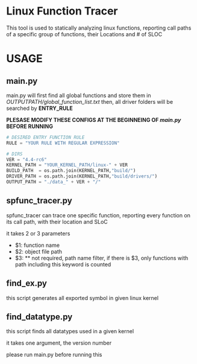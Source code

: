 # Linux Function Tracer
This tool is used to statically analyzing linux functions, 
reporting call paths of a specific group of functions, their Locations and # of SLOC
# USAGE

## main.py
main.py will first find all global functions and store them in *OUTPUTPATH/global_function_list.txt*
then, all driver folders will be searched by **ENTRY_RULE**

**PLESASE MODIFY THESE CONFIGS AT THE BEGINNEING OF *main.py* BEFORE RUNNING**
```python
# DESIRED ENTRY FUNCTION RULE
RULE = "YOUR RULE WITH REGULAR EXPRESSION"

# DIRS
VER = "4.4-rc6"
KERNEL_PATH = "YOUR_KERNEL_PATH/linux-" + VER
BUILD_PATH 	= os.path.join(KERNEL_PATH,"build/")
DRIVER_PATH = os.path.join(KERNEL_PATH,"build/drivers/")
OUTPUT_PATH = "./data_" + VER + "/"
```

## spfunc_tracer.py
spfunc_tracer can trace one specific function, reporting every 
function on its call path, with their location and SLoC

it takes 2 or 3 parameters
* $1:	function name
* $2:	object file path
* $3: ** not required, path name filter,
if there is $3, only functions with path including 
this keyword is counted

## find_ex.py
this script generates all exported symbol in given linux kernel

## find_datatype.py
this script finds all datatypes used in a given kernel

it takes one argument, the version number

please run main.py before running this

